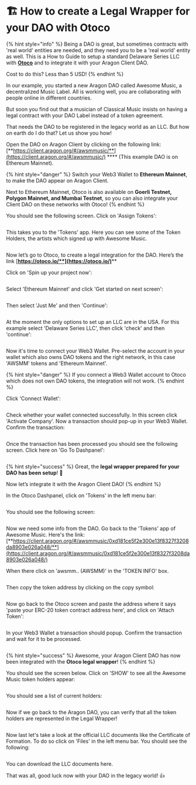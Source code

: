 # 🏗 How to create a Legal Wrapper for your DAO with Otoco

{% hint style="info" %}
Being a DAO is great, but sometimes contracts with 'real world' entities are needed, and they need you to be a 'real world' entity as well. This is a How to Guide to setup a standard Delaware Series LLC with [**Otoco**](https://otoco.io/) and to integrate it with your Aragon Client DAO.

Cost to do this? Less than 5 USD!
{% endhint %}

In our example, you started a new Aragon DAO called Awesome Music, a decentralized Music Label. All is working well, you are collaborating with people online in different countries.

But soon you find out that a musician of Classical Music insists on having a legal contract with your DAO Label instead of a token agreement.

That needs the DAO to be registered in the legacy world as an LLC. But how on earth do I do that? Let us show you how!



Open the DAO on Aragon Client by clicking on the following link: [**https://client.aragon.org/#/awsmmusic/**](https://client.aragon.org/#/awsmmusic/) **** (This example DAO is on Ethereum Mainnet).

{% hint style="danger" %}
Switch your Web3 Wallet to **Ethereum Mainnet**, to make the DAO appear on Aragon Client.



Next to Ethereum Mainnet, Otoco is also available on **Goerli Testnet, Polygon Mainnet, and Mumbai Testnet**, so you can also integrate your Client DAO on these networks with Otoco!
{% endhint %}



You should see the following screen. Click on 'Assign Tokens':

<figure><img src="../../../.gitbook/assets/Otoco 1.png" alt=""><figcaption></figcaption></figure>

This takes you to the 'Tokens' app. Here you can see some of the Token Holders, the artists which signed up with Awesome Music.

<figure><img src="../../../.gitbook/assets/Otoco 2.png" alt=""><figcaption></figcaption></figure>

Now let’s go to Otoco, to create a legal integration for the DAO. Here’s the link [**https://otoco.io/**](https://otoco.io/)****

Click on 'Spin up your project now':

<figure><img src="../../../.gitbook/assets/Otoco 3.png" alt=""><figcaption></figcaption></figure>

Select 'Ethereum Mainnet' and click 'Get started on next screen':

<figure><img src="../../../.gitbook/assets/Otoco 4.png" alt=""><figcaption></figcaption></figure>

Then select 'Just Me' and then 'Continue':

<figure><img src="../../../.gitbook/assets/Otoco 5.png" alt=""><figcaption></figcaption></figure>

At the moment the only options to set up an LLC are in the USA. For this example select 'Delaware Series LLC', then click 'check' and then 'continue':

<figure><img src="../../../.gitbook/assets/Otoco 6.png" alt=""><figcaption></figcaption></figure>

Now it's time to connect your Web3 Wallet. Pre-select the account in your wallet which also owns DAO tokens and the right network, in this case 'AWSMM' tokens and 'Ethereum Mainnet'.

{% hint style="danger" %}
If you connect a Web3 Wallet account to Otoco which does not own DAO tokens, the integration will not work.
{% endhint %}

Click 'Connect Wallet':

<figure><img src="../../../.gitbook/assets/Otoco 7.png" alt=""><figcaption></figcaption></figure>

Check whether your wallet connected successfully. In this screen click 'Activate Company'. Now a transaction should pop-up in your Web3 Wallet. Confirm the transaction:

<figure><img src="../../../.gitbook/assets/Otoco 8.png" alt=""><figcaption></figcaption></figure>

Once the transaction has been processed you should see the following screen. Click here on 'Go To Dashpanel':

<figure><img src="../../../.gitbook/assets/Otoco 9.png" alt=""><figcaption></figcaption></figure>

{% hint style="success" %}
Great, the **legal wrapper prepared for your DAO has been setup**! :tada:



Now let’s integrate it with the Aragon Client DAO!
{% endhint %}

In the Otoco Dashpanel, click on 'Tokens' in the left menu bar:

<figure><img src="../../../.gitbook/assets/Otoco 10.png" alt=""><figcaption></figcaption></figure>

You should see the following screen:

<figure><img src="../../../.gitbook/assets/Otoco 11.png" alt=""><figcaption></figcaption></figure>

Now we need some info from the DAO. Go back to the 'Tokens' app of Awesome Music. Here's the link: [**https://client.aragon.org/#/awsmmusic/0xd181ce5f2e300e13f8327f3208da8903e026a048/**](https://client.aragon.org/#/awsmmusic/0xd181ce5f2e300e13f8327f3208da8903e026a048/)



When there click on 'awsmm.. (AWSMM)' in the 'TOKEN INFO' box.

<figure><img src="../../../.gitbook/assets/Otoco 12.png" alt=""><figcaption></figcaption></figure>

Then copy the token address by clicking on the copy symbol:

<figure><img src="../../../.gitbook/assets/Otoco 13.png" alt=""><figcaption></figcaption></figure>

Now go back to the Otoco screen and paste the address where it says 'paste your ERC-20 token contract address here', and click on 'Attach Token':

<figure><img src="../../../.gitbook/assets/Otoco 14.png" alt=""><figcaption></figcaption></figure>

In your Web3 Wallet a transaction should popup. Confirm the transaction and wait for it to be processed.

<figure><img src="../../../.gitbook/assets/Otoco 15.png" alt=""><figcaption></figcaption></figure>

{% hint style="success" %}
Awesome, your Aragon Client DAO has now been integrated with the **Otoco legal wrapper**!
{% endhint %}

You should see the screen below. Click on 'SHOW' to see all the Awesome Music token holders appear:

<figure><img src="../../../.gitbook/assets/Otoco 16.png" alt=""><figcaption></figcaption></figure>

You should see a list of current holders:

<figure><img src="../../../.gitbook/assets/Otoco 17.png" alt=""><figcaption></figcaption></figure>

Now if we go back to the Aragon DAO, you can verify that all the token holders are represented in the Legal Wrapper!

<figure><img src="../../../.gitbook/assets/Otoco 18.png" alt=""><figcaption></figcaption></figure>

Now last let's take a look at the official LLC documents like the Certificate of Formation. To do so click on 'Files' in the left menu bar. You should see the following:

<figure><img src="../../../.gitbook/assets/Otoco 19.png" alt=""><figcaption></figcaption></figure>

You can download the LLC documents here.

That was all, good luck now with your DAO in the legacy world! :thumbsup:
